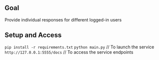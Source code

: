 ## Goal

Provide individual responses for different logged-in users

## Setup and Access

`pip install -r requirements.txt`
`python main.py` // To launch the service
`http://127.0.0.1:5555/docs` // To access the service endpoints
